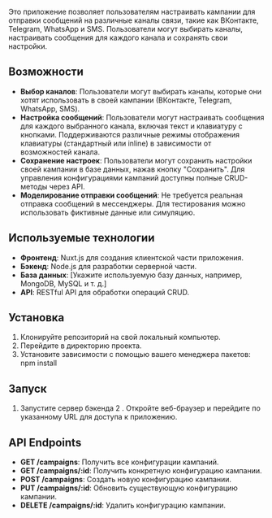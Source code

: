 Это приложение позволяет пользователям настраивать кампании для отправки сообщений на различные каналы связи, такие как ВКонтакте, Telegram, WhatsApp и SMS. Пользователи могут выбирать каналы, настраивать сообщения для каждого канала и сохранять свои настройки.

## Возможности

- **Выбор каналов**: Пользователи могут выбирать каналы, которые они хотят использовать в своей кампании (ВКонтакте, Telegram, WhatsApp, SMS).
- **Настройка сообщений**: Пользователи могут настраивать сообщения для каждого выбранного канала, включая текст и клавиатуру с кнопками. Поддерживаются различные режимы отображения клавиатуры (стандартный или inline) в зависимости от возможностей канала.
- **Сохранение настроек**: Пользователи могут сохранить настройки своей кампании в базе данных, нажав кнопку "Сохранить". Для управления конфигурациями кампаний доступны полные CRUD-методы через API.
- **Моделирование отправки сообщений**: Не требуется реальная отправка сообщений в мессенджеры. Для тестирования можно использовать фиктивные данные или симуляцию.

## Используемые технологии

- **Фронтенд**: Nuxt.js для создания клиентской части приложения.
- **Бэкенд**: Node.js для разработки серверной части.
- **База данных**: [Укажите используемую базу данных, например, MongoDB, MySQL и т. д.]
- **API**: RESTful API для обработки операций CRUD.


## Установка

1. Клонируйте репозиторий на свой локальный компьютер.
2. Перейдите в директорию проекта.
3. Установите зависимости с помощью вашего менеджера пакетов: npm install


## Запуск

 1. Запустите сервер бэкенда
 2 . Откройте веб-браузер и перейдите по указанному URL для доступа к приложению.

## API Endpoints

- **GET /campaigns**: Получить все конфигурации кампаний.
- **GET /campaigns/:id**: Получить конкретную конфигурацию кампании.
- **POST /campaigns**: Создать новую конфигурацию кампании.
- **PUT /campaigns/:id**: Обновить существующую конфигурацию кампании.
- **DELETE /campaigns/:id**: Удалить конфигурацию кампании.

